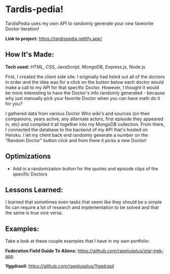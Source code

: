 # Tardis-pedia!
TardisPedia uses my own API to randomly generate your new faveorite Doctor iteration!

**Link to project:** https://tardispedia.netlify.app/



## How It's Made:

**Tech used:** HTML, CSS, JavaScript, MongoDB, Express.js, Node.js

First, I created the client side site. I originally had listed out all of the doctors in order and the idea was for a click on the button below each doctor would make a call to my API for that specific Doctor. However, I thought it would be more interesting to have the Doctor's info randomly generated - because why just manually pick your favorite Doctor when you can have math do it for you? 

I gathered data from various Doctor Who wiki's and sources (on their companions, years active, any alternate actors, first episode they appeared in, etc) and compiled it all together into my MongoDB collection. From there, I connected the database to the backend of my API that's hosted on Heroku. I let my client back end randomly generate a number on the "Random Doctor" button click and from there it picks a new Doctor!

## Optimizations

* Add in a randomization button for the quotes and episode clips of the specific Doctors

## Lessons Learned:

I learned that sometimes even tasks that seem like they should be a simple fix can require a lot of research and implementation to be solved and that the same is true vice versa.

## Examples:
Take a look at these couple examples that I have in my own portfolio:

**Federation Field Guide To Aliens:** https://github.com/raeplusplus/star-trek-app

**Yggdrasil:** https://github.com/raeplusplus/Yggdrasil





